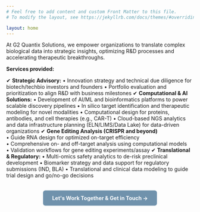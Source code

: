 ```yaml
---
# Feel free to add content and custom Front Matter to this file.
# To modify the layout, see https://jekyllrb.com/docs/themes/#overriding-theme-defaults

layout: home
---
```


At G2 Quantix Solutions, we empower organizations to translate complex biological data into strategic insights, optimizing R&D processes and accelerating therapeutic breakthroughs.

**Services provided:**

✔ **Strategic Advisory:**
  •	Innovation strategy and technical due diligence for biotech/techbio investors and founders
  •	Portfolio evaluation and prioritization to align R&D with business milestones
✔ **Computational & AI Solutions:**
  •	Development of AI/ML and bioinformatics platforms to power scalable discovery pipelines
  •	In silico target identification and therapeutic modeling for novel modalities
  •	Computational design for proteins, antibodies, and cell therapies (e.g., CAR-T)
  •	Cloud-based NGS analytics and data infrastructure planning (ELN/LIMS/Data Lake) for data-driven organizations
✔ **Gene Editing Analysis (CRISPR and beyond)**  
  • Guide RNA design for optimized on-target efficiency  
  • Comprehensive on- and off-target analysis using computational models  
  • Validation workflows for gene editing experiments/assay
✔ **Translational & Regulatory:**
  •	Multi-omics safety analytics to de-risk preclinical development
  •	Biomarker strategy and data support for regulatory submissions (IND, BLA)
  •	Translational and clinical data modeling to guide trial design and go/no-go decisions

<div style="text-align: center; margin-top: 2rem;">
  <a href="/contact/" style="
    display: inline-block;
    background-color:rgb(112, 146, 172);
    color: white;
    font-weight: bold;
    padding: 0.75rem 1.5rem;
    border-radius: 6px;
    text-decoration: none;
    transition: background-color 0.3s ease, transform 0.1s ease;
    user-select: none;
  "
  onmouseover="this.style.backgroundColor='#005A9E'; this.style.transform='scale(1.05)';"
  onmouseout="this.style.backgroundColor='#0078D4'; this.style.transform='scale(1)';"
  onmousedown="this.style.transform='scale(0.95)';"
  onmouseup="this.style.transform='scale(1.05)';"
  >
    Let's Work Together & Get in Touch →
  </a>
</div>
